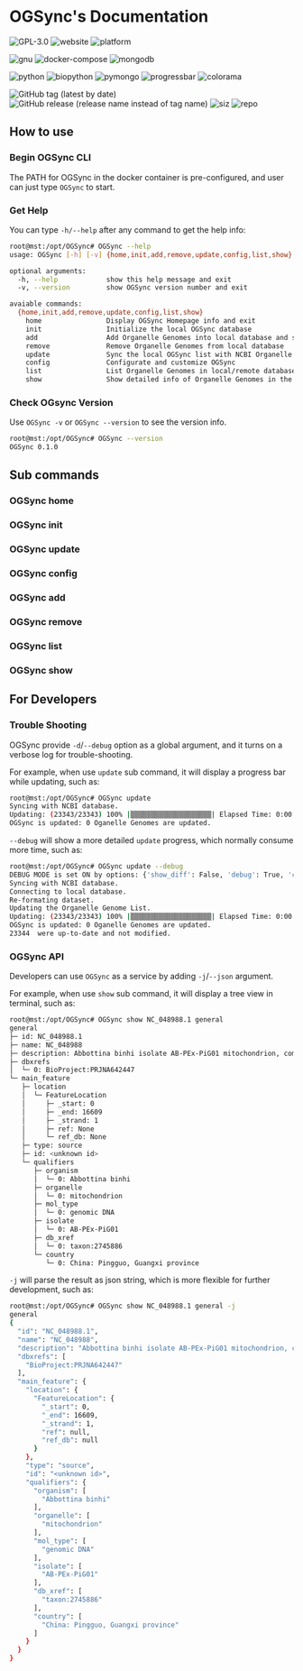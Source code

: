 # OGSync's Documentation

![GPL-3.0](https://img.shields.io/github/license/yiqingxu/OGSync) ![website](https://img.shields.io/website?down_color=lightgrey&down_message=offline&up_color=green&up_message=online&url=https%3A%2F%2Fyiqingxu.github.io%2FOGSync%2F) ![platform](https://img.shields.io/badge/platform-win--64%20%7C%20win--32%20%7C%20osx--arm64%20%7C%20osx--64%20%7C%20linux--64%20%20%7C%20linux--aarch64%20%7C%20linux--ppc64le-lightgrey)

![gnu](https://img.shields.io/badge/GNU-3-green?style=flat-square&logo=gnu) ![docker-compose](https://img.shields.io/badge/dockercompose-3-blue?style=flat-square&logo=docker) ![mongodb](https://img.shields.io/badge/mongo-4.4-green?style=flat-square&logo=mongodb)

![python](https://img.shields.io/badge/python-3-red?style=flat-square&logo=python) ![biopython](https://img.shields.io/pypi/status/biopython?label=biopython&style=flat-square) ![pymongo](https://img.shields.io/pypi/status/pymongo?label=pymongo&style=flat-square) ![progressbar](https://img.shields.io/pypi/status/progressbar?label=progressbar&style=flat-square) ![colorama](https://img.shields.io/pypi/status/colorama?label=colorama&style=flat-square)

![GitHub tag (latest by date)](https://img.shields.io/github/v/tag/yiqingxu/OGSync) ![GitHub release (release name instead of tag name)](https://img.shields.io/github/v/release/yiqingxu/OGSync?display_name=release&include_prereleases) ![siz](https://img.shields.io/github/languages/code-size/yiqingxu/OGSync) ![repo](https://img.shields.io/github/repo-size/yiqingxu/OGSync)

## How to use

### Begin OGSync CLI

The PATH for OGSync in the docker container is pre-configured, and user can just type `OGSync` to start.

### Get Help

You can type `-h/--help` after any command to get the help info:

``` sh
root@mst:/opt/OGSync# OGSync --help
usage: OGSync [-h] [-v] {home,init,add,remove,update,config,list,show} ...

optional arguments:
  -h, --help            show this help message and exit
  -v, --version         show OGSync version number and exit

avaiable commands:
  {home,init,add,remove,update,config,list,show}
    home                Display OGSync Homepage info and exit
    init                Initialize the local OGSync database
    add                 Add Organelle Genomes into local database and sync with NCBI
    remove              Remove Organelle Genomes from local database
    update              Sync the local OGSync list with NCBI Organelle Genome database
    config              Configurate and customize OGSync
    list                List Organelle Genomes in local/remote database
    show                Show detailed info of Organelle Genomes in the local database
```

### Check OGsync Version
Use `OGSync -v` or `OGSync --version` to see the version info.

``` sh
root@mst:/opt/OGSync# OGSync --version
OGSync 0.1.0
```

## Sub commands

### OGSync home
### OGSync init
### OGSync update
### OGSync config
### OGSync add
### OGSync remove
### OGSync list
### OGSync show


## For Developers

### Trouble Shooting
OGSync provide `-d`/`--debug` option as a global argument, and it turns on a verbose log for trouble-shooting.

For example, when use `update` sub command, it will display a progress bar while updating, such as:

``` sh
root@mst:/opt/OGSync# OGSync update
Syncing with NCBI database.
Updating: (23343/23343) 100% |▒▒▒▒▒▒▒▒▒▒▒▒▒▒▒▒▒▒▒▒| Elapsed Time: 0:00:10 Time: 0:00:10
OGSync is updated: 0 Oganelle Genomes are updated.
```

`--debug` will show a more detailed `update` progress, which normally consume more time, such as:

``` sh
root@mst:/opt/OGSync# OGSync update --debug
DEBUG MODE is set ON by options: {'show_diff': False, 'debug': True, 'callback': <function run_update_command at 0xffffa24ba040>}
Syncing with NCBI database.
Connecting to local database.
Re-formating dataset.
Updating the Organelle Genome List.
Updating: (23343/23343) 100% |▒▒▒▒▒▒▒▒▒▒▒▒▒▒▒▒▒▒▒▒| Elapsed Time: 0:00:11 Time: 0:00:11
OGSync is updated: 0 Oganelle Genomes are updated.
23344  were up-to-date and not modified.
```

### OGSync API
Developers can use `OGSync` as a service by adding `-j`/`--json` argument.

For example, when use `show` sub command, it will display a tree view in terminal, such as:

``` sh
root@mst:/opt/OGSync# OGSync show NC_048988.1 general
general
├─ id: NC_048988.1
├─ name: NC_048988
├─ description: Abbottina binhi isolate AB-PEx-PiG01 mitochondrion, complete genome
├─ dbxrefs
│  └─ 0: BioProject:PRJNA642447
└─ main_feature
   ├─ location
   │  └─ FeatureLocation
   │     ├─ _start: 0
   │     ├─ _end: 16609
   │     ├─ _strand: 1
   │     ├─ ref: None
   │     └─ ref_db: None
   ├─ type: source
   ├─ id: <unknown id>
   └─ qualifiers
      ├─ organism
      │  └─ 0: Abbottina binhi
      ├─ organelle
      │  └─ 0: mitochondrion
      ├─ mol_type
      │  └─ 0: genomic DNA
      ├─ isolate
      │  └─ 0: AB-PEx-PiG01
      ├─ db_xref
      │  └─ 0: taxon:2745886
      └─ country
         └─ 0: China: Pingguo, Guangxi province
```

`-j` will parse the result as json string, which is more flexible for further development, such as:

``` sh
root@mst:/opt/OGSync# OGSync show NC_048988.1 general -j
general
{
  "id": "NC_048988.1",
  "name": "NC_048988",
  "description": "Abbottina binhi isolate AB-PEx-PiG01 mitochondrion, complete genome",
  "dbxrefs": [
    "BioProject:PRJNA642447"
  ],
  "main_feature": {
    "location": {
      "FeatureLocation": {
        "_start": 0,
        "_end": 16609,
        "_strand": 1,
        "ref": null,
        "ref_db": null
      }
    },
    "type": "source",
    "id": "<unknown id>",
    "qualifiers": {
      "organism": [
        "Abbottina binhi"
      ],
      "organelle": [
        "mitochondrion"
      ],
      "mol_type": [
        "genomic DNA"
      ],
      "isolate": [
        "AB-PEx-PiG01"
      ],
      "db_xref": [
        "taxon:2745886"
      ],
      "country": [
        "China: Pingguo, Guangxi province"
      ]
    }
  }
}
```

